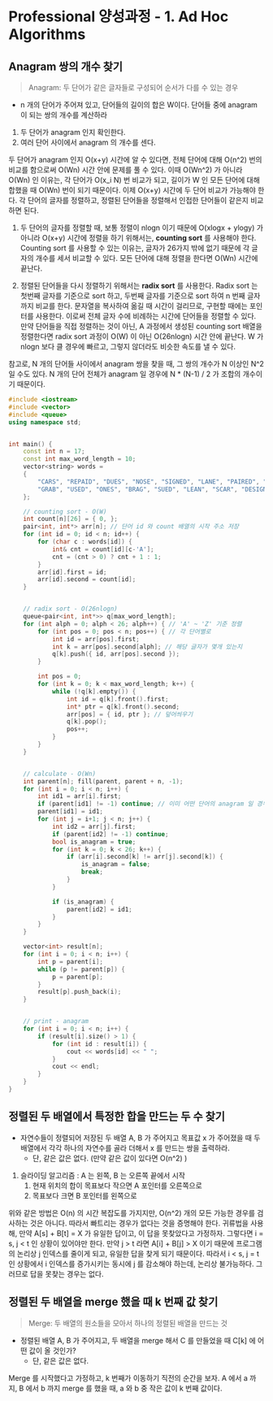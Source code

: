 # Professional 양성과정 - 1. Ad Hoc Algorithms



## Anagram 쌍의 개수 찾기

> Anagram: 두 단어가 같은 글자들로 구성되어 순서가 다를 수 있는 경우

* n 개의 단어가 주어져 있고, 단어들의 길이의 합은 W이다. 단어들 중에 anagram 이 되는 쌍의 개수를 계산하라

1. 두 단어가 anagram 인지 확인한다.
2. 여러 단어 사이에서 anagram 의 개수를  센다.

두 단어가 anagram 인지 O(x+y) 시간에 알 수 있다면, 전체 단어에 대해 O(n^2) 번의 비교를 함으로써 O(Wn) 시간 안에 문제를 풀 수 있다.  이때 O(Wn^2) 가 아니라 O(Wn) 인 이유는, 각 단어가 O(x_i N)  번 비교가 되고, 길이가 W 인 모든 단어에 대해 합했을 때 O(Wn) 번이 되기 때문이다. 이제 O(x+y) 시간에 두 단어 비교가 가능해야 한다. 각 단어의 글자를 정렬하고, 정렬된 단어들을 정렬해서 인접한 단어들이 같은지 비교하면 된다. 

1) 두 단어의 글자를 정렬할 때, 보통 정렬이 nlogn 이기 때문에 O(xlogx + ylogy) 가 아니라 O(x+y) 시간에 정렬을 하기 위해서는, **counting sort** 를 사용해야 한다. Counting sort 를 사용할 수 있는 이유는, 글자가 26가지 밖에 없기 때문에 각 글자의 개수를 세서 비교할 수 있다. 모든 단어에 대해 정렬을 한다면 O(Wn) 시간에 끝난다. 

2) 정렬된 단어들을 다시 정렬하기 위해서는 **radix sort** 를 사용한다. Radix sort 는 첫번째 글자를 기준으로 sort 하고, 두번째 글자를 기준으로 sort 하여 n 번째 글자까지 비교를 한다. 문자열을 복사하여 옮길 때 시간이 걸리므로, 구현할 때에는 포인터를 사용한다. 이로써 전체 글자 수에 비례하는 시간에 단어들을 정렬할 수 있다.  만약 단어들을 직접 정렬하는 것이 아닌, A 과정에서 생성된 counting sort 배열을 정렬한다면 radix sort 과정이 O(W) 이 아닌 O(26nlogn) 시간 안에 끝난다. W 가 nlogn 보다 클 경우에 빠르고, 그렇지 않더라도 비슷한 속도를 낼 수 있다.

참고로, N 개의 단어들 사이에서 anagram 쌍을 찾을 때, 그 쌍의 개수가 N 이상인 N^2일 수도 있다. N 개의 단어 전체가 anagram 일 경우에 N * (N-1) / 2 가 조합의 개수이기 때문이다. 



```c++
#include <iostream>
#include <vector>
#include <queue>
using namespace std;


int main() {
    const int n = 17;
    const int max_word_length = 10;
    vector<string> words =
    {
        "CARS", "REPAID", "DUES", "NOSE", "SIGNED", "LANE", "PAIRED", "ARCS",
        "GRAB", "USED", "ONES", "BRAG", "SUED", "LEAN", "SCAR", "DESIGN", "ANAGRAM"
    };

    // counting sort - O(W)
    int count[n][26] = { 0, };
    pair<int, int*> arr[n]; // 단어 id 와 count 배열의 시작 주소 저장
    for (int id = 0; id < n; id++) {
        for (char c : words[id]) {
            int& cnt = count[id][c-'A'];
            cnt = (cnt > 0) ? cnt + 1 : 1;
        }
        arr[id].first = id;
        arr[id].second = count[id];
    }


    // radix sort - O(26nlogn)
    queue<pair<int, int*>> q[max_word_length];
    for (int alph = 0; alph < 26; alph++) { // 'A' ~ 'Z' 기준 정렬
        for (int pos = 0; pos < n; pos++) { // 각 단어별로
            int id = arr[pos].first;
            int k = arr[pos].second[alph]; // 해당 글자가 몇개 있는지
            q[k].push({ id, arr[pos].second });
        }

        int pos = 0;
        for (int k = 0; k < max_word_length; k++) {
            while (!q[k].empty()) {
                int id = q[k].front().first;
                int* ptr = q[k].front().second;
                arr[pos] = { id, ptr }; // 덮어씌우기
                q[k].pop();
                pos++;
            }
        }
    }


    // calculate - O(Wn)
    int parent[n]; fill(parent, parent + n, -1);
    for (int i = 0; i < n; i++) {
        int id1 = arr[i].first;
        if (parent[id1] != -1) continue; // 이미 어떤 단어의 anagram 일 경우
        parent[id1] = id1;
        for (int j = i+1; j < n; j++) {
            int id2 = arr[j].first;
            if (parent[id2] != -1) continue;
            bool is_anagram = true;
            for (int k = 0; k < 26; k++) {
                if (arr[i].second[k] != arr[j].second[k]) {
                    is_anagram = false;
                    break;
                }
            }

            if (is_anagram) {
                parent[id2] = id1;
            }
        }
    }

    vector<int> result[n];
    for (int i = 0; i < n; i++) {
        int p = parent[i];
        while (p != parent[p]) {
            p = parent[p];
        }
        result[p].push_back(i);
    }


    // print - anagram
    for (int i = 0; i < n; i++) {
        if (result[i].size() > 1) {
            for (int id : result[i]) {
                cout << words[id] << " ";
            }
            cout << endl;
        }
    }
}
```





## 정렬된 두 배열에서 특정한 합을 만드는 두 수 찾기

* 자연수들이 정렬되어 저장된 두 배열 A, B 가 주어지고 목표값 x 가 주어졌을 때 두 배열에서 각각 하나의 자연수를 골라 더해서 x 를 만드는 쌍을 출력하라. 
  * 단, 같은 값은 없다. (만약 같은 값이 있다면 O(n^2) )

1. 슬라이딩 알고리즘 : A 는 왼쪽, B 는 오른쪽 끝에서 시작
   1. 현재 위치의 합이 목표보다 작으면 A 포인터를 오른쪽으로
   2. 목표보다 크면 B 포인터를 왼쪽으로

위와 같은 방법은 O(n) 의 시간 복잡도를 가지지만, O(n^2) 개의 모든 가능한 경우를 검사하는 것은 아니다. 따라서 빠트리는 경우가 없다는 것을 증명해야 한다. 귀류법을 사용해, 만약 A[s] + B[t] = X 가 유일한 답이고, 이 답을 못찾았다고 가정하자. 그렇다면 i = s, j < t 인 상황이 있어야만 한다. 만약 j > t 라면 A[i] + B[j] > X 이기 때문에 프로그램의 논리상 j 인덱스를 줄이게 되고, 유일한 답을 찾게 되기 때문이다. 따라서 i < s, j = t 인 상황에서 i 인덱스를 증가시키는 동시에 j 를 감소해야 하는데, 논리상 불가능하다. 그러므로 답을 못찾는 경우는 없다.





## 정렬된 두 배열을 merge 했을 때 k 번째 값 찾기

> Merge: 두 배열의 원소들을 모아서 하나의 정렬된 배열을 만드는 것

* 정렬된 배열 A, B 가 주어지고, 두 배열을 merge 해서 C 를 만들었을 때 C[k] 에 어떤 값이 올 것인가?
  * 단, 같은 값은 없다.

Merge 를 시작했다고 가정하고, k 번째가 이동하기 직전의 순간을 보자. A 에서 a 까지, B 에서 b 까지 merge 를 했을 때, a 와 b 중 작은 값이 k 번째 값이다. 

